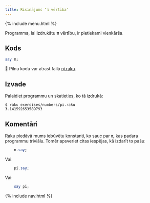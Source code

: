 ```yaml
---
title: Risinājums ‘π vērtība’
---
```


{% include menu.html %}

Programma, lai izdrukātu π vērtību, ir pietiekami vienkārša.

## Kods

```raku
say π;
```

🦋 Pilnu kodu var atrast failā [pi.raku](https://github.com/ash/raku-course/blob/master/exercises/numbers/pi.raku).

## Izvade

Palaidiet programmu un skatieties, ko tā izdrukā:

```console
$ raku exercises/numbers/pi.raku
3.141592653589793
```

## Komentāri

Raku piedāvā mums iebūvētu konstanti, ko sauc par `π`, kas padara programmu triviālu. Tomēr apsveriet citas iespējas, kā izdarīt to pašu:

```raku
    π.say;
```

Vai:

```raku
    pi.say;
```

Vai:

```raku
    say pi;
```

{% include nav.html %}
